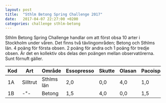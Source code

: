 ```yaml
---
layout: post
title:  "Sthlm Betong Spring Challenge 2017"
date:   2017-04-07 22:27:00 +0200
categories: challenge sthlm-betong
---
```


Sthlm Betong Spring Challenge handlar om att först obsa 10 arter i Stockholm under våren. Det finns två tävlingområden; Betong och Sthlms län. 4 poäng för första obsen. 2 poäng för andra och 1 poäng för tredje obsen. Är det en kollektiv obs delas den poängen mellan observatörerna. Sunt förnuft gäller.

| Kod | Art | Område | Essopresso | Skutte | Olasan | Pacoispaco |
| --- | --- | ------ | ---------- | ------ | ------ | ---------- |
| 1A  | Silltrut | Sthlms län | 2,0 | 0,0 | 4,0 | 1,0 |
| 1B  |    -"-   | Betong | 1,5 | 4,0 | 0,0 | 1,5 |
